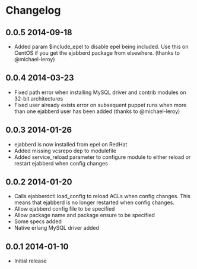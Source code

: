 # Changelog

## 0.0.5 2014-09-18
- Added param $include_epel to disable epel being included. Use this on CentOS if you get the ejabberd package from elsewhere. (thanks to @michael-leroy)

## 0.0.4 2014-03-23
- Fixed path error when installing MySQL driver and contrib modules on 32-bit architectures
- Fixed user already exists error on subsequent puppet runs when more than one ejabberd user has been added (thanks to @michael-leroy)

## 0.0.3 2014-01-26
- ejabberd is now installed from epel on RedHat
- Added missing vcsrepo dep to modulefile
- Added service_reload parameter to configure module to either reload or restart ejabberd when config changes

## 0.0.2 2014-01-20
- Calls ejabberdctl load_config to reload ACLs when config changes. This means that ejabberd is no longer restarted when config changes.
- Allow ejabberd config file to be specified
- Allow package name and package ensure to be specified
- Some specs added
- Native erlang MySQL driver added

## 0.0.1 2014-01-10
- Initial release
